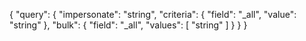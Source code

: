 {
  "query": {
    "impersonate": "string",
    "criteria": {
      "field": "_all",
      "value": "string"
    },
    "bulk": {
      "field": "_all",
      "values": [
        "string"
      ]
    }
  }
}
